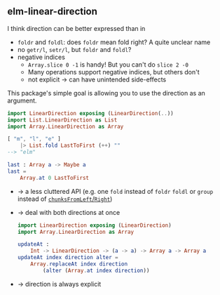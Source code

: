 ## elm-linear-direction


I think direction can be better expressed than in
- `foldr` and `foldl`: does `foldr` mean fold right? A quite unclear name
- no `getr/l`, `setr/l`, but `foldr` and `foldl`?
- negative indices
  - `Array.slice 0 -1` is handy! But you can't do `slice 2 -0`
  - Many operations support negative indices, but others don't
  - not explicit → can have unintended side-effects

This package's simple goal is allowing you to use the direction as an argument.

```elm
import LinearDirection exposing (LinearDirection(..))
import List.LinearDirection as List
import Array.LinearDirection as Array

[ "m", "l", "e" ]
    |> List.fold LastToFirst (++) ""
--> "elm"

last : Array a -> Maybe a
last =
    Array.at 0 LastToFirst
```

  - → a less cluttered API (e.g. one `fold` instead of `foldr` `foldl` or `group` instead of [`chunksFromLeft`/`Right`](https://package.elm-lang.org/packages/elm-community/list-split/latest/List-Split))

  - → deal with both directions at once

    ```elm
    import LinearDirection exposing (LinearDirection)
    import Array.LinearDirection as Array

    updateAt :
        Int -> LinearDirection -> (a -> a) -> Array a -> Array a
    updateAt index direction alter =
        Array.replaceAt index direction
            (alter (Array.at index direction))

    ```

  - → direction is always explicit
